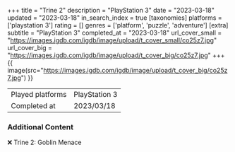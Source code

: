 +++
title = "Trine 2"
description = "PlayStation 3"
date = "2023-03-18"
updated = "2023-03-18"
in_search_index = true
[taxonomies]
platforms = ['playstation 3']
rating = []
genres = ['platform', 'puzzle', 'adventure']
[extra]
subtitle = "PlayStation 3"
completed_at = "2023-03-18"
url_cover_small = "https://images.igdb.com/igdb/image/upload/t_cover_small/co25z7.jpg"
url_cover_big = "https://images.igdb.com/igdb/image/upload/t_cover_big/co25z7.jpg"
+++
{{ image(src="https://images.igdb.com/igdb/image/upload/t_cover_big/co25z7.jpg") }}

|              |            |
| ------------ | ---------- |
| Played platforms    | PlayStation 3 |
| Completed at | 2023/03/18 |



### Additional Content


❌ Trine 2: Goblin Menace